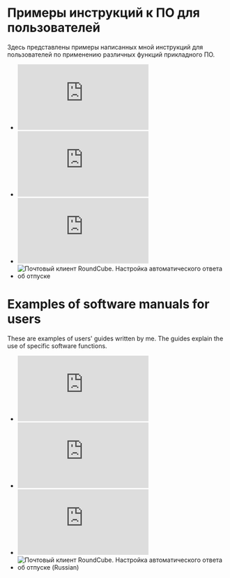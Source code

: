 # Примеры инструкций к ПО для пользователей

Здесь представлены примеры написанных мной инструкций для пользователей по применению различных функций прикладного ПО.

- ![PDFsam Basic. Извлечение страниц из pdf-файлов](https://github.com/vrbtm/tech_writing/blob/main/PDFsam_Page_extraction_ru.md)
- ![PDFsam Basic. Extracting pages from .pdf files](https://github.com/vrbtm/tech_writing/blob/main/PDFsam_Page_extraction_en.md)
- ![Облачное хранилище NextCloud. Работа с файлами](https://github.com/vrbtm/tech_writing/blob/main/NextCloud_Managing_files_ru.md)
- ![Почтовый клиент RoundCube. Настройка автоматического ответа об отпуске](https://github.com/vrbtm/tech_writing/blob/main/RoundCube_Auto_reply_configuration_ru.adoc)

# Examples of software manuals for users

These are examples of users' guides written by me. The guides explain the use of specific software functions.

- ![PDFsam Basic. Извлечение страниц из pdf-файлов (Russian)](https://github.com/vrbtm/tech_writing/blob/main/PDFsam_Page_extraction_ru.md)
- ![PDFsam Basic. Extracting pages from .pdf files (English)](https://github.com/vrbtm/tech_writing/blob/main/PDFsam_Page_extraction_en.md)
- ![Облачное хранилище NextCloud. Работа с файлами (Russian)](https://github.com/vrbtm/tech_writing/blob/main/NextCloud_Managing_files_ru.md)
- ![Почтовый клиент RoundCube. Настройка автоматического ответа об отпуске (Russian)](https://github.com/vrbtm/tech_writing/blob/main/RoundCube_Auto_reply_configuration_ru.adoc)
